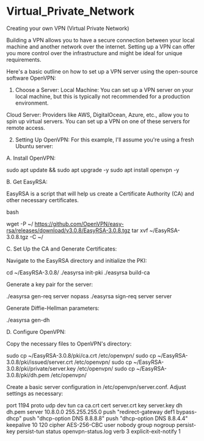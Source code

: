 # Virtual_Private_Network
Creating your own VPN (Virtual Private Network) 



 Building a VPN allows you to have a secure connection between your local machine and another network over the internet. Setting up a VPN can offer you more control over the infrastructure and might be ideal for unique requirements.

Here's a basic outline on how to set up a VPN server using the open-source software OpenVPN:

1. Choose a Server:
Local Machine: You can set up a VPN server on your local machine, but this is typically not recommended for a production environment.

Cloud Server: Providers like AWS, DigitalOcean, Azure, etc., allow you to spin up virtual servers. You can set up a VPN on one of these servers for remote access.

2. Setting Up OpenVPN:
For this example, I'll assume you're using a fresh Ubuntu server:

A. Install OpenVPN:



sudo apt update && sudo apt upgrade -y
sudo apt install openvpn -y



B. Get EasyRSA:

EasyRSA is a script that will help us create a Certificate Authority (CA) and other necessary certificates.

bash



wget -P ~/ https://github.com/OpenVPN/easy-rsa/releases/download/v3.0.8/EasyRSA-3.0.8.tgz
tar xvf ~/EasyRSA-3.0.8.tgz -C ~/



C. Set Up the CA and Generate Certificates:

Navigate to the EasyRSA directory and initialize the PKI:


cd ~/EasyRSA-3.0.8/
./easyrsa init-pki
./easyrsa build-ca



Generate a key pair for the server:

./easyrsa gen-req server nopass
./easyrsa sign-req server server


Generate Diffie-Hellman parameters:


./easyrsa gen-dh


D. Configure OpenVPN:

Copy the necessary files to OpenVPN's directory:

sudo cp ~/EasyRSA-3.0.8/pki/ca.crt /etc/openvpn/
sudo cp ~/EasyRSA-3.0.8/pki/issued/server.crt /etc/openvpn/
sudo cp ~/EasyRSA-3.0.8/pki/private/server.key /etc/openvpn/
sudo cp ~/EasyRSA-3.0.8/pki/dh.pem /etc/openvpn/


Create a basic server configuration in /etc/openvpn/server.conf. Adjust settings as necessary:

port 1194
proto udp
dev tun
ca ca.crt
cert server.crt
key server.key
dh dh.pem
server 10.8.0.0 255.255.255.0
push "redirect-gateway def1 bypass-dhcp"
push "dhcp-option DNS 8.8.8.8"
push "dhcp-option DNS 8.8.4.4"
keepalive 10 120
cipher AES-256-CBC
user nobody
group nogroup
persist-key
persist-tun
status openvpn-status.log
verb 3
explicit-exit-notify 1


